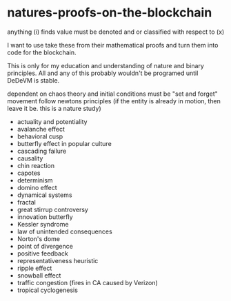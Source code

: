 # natures-proofs-on-the-blockchain

anything (i) finds value must be denoted and or classified with respect to (x)

I want to use take these from their mathematical proofs and turn them into code for the blockchain.

This is only for my education and understanding of nature and binary principles.
All and any of this probably wouldn't be programed until DeDeVM is stable.

dependent on chaos theory and initial conditions
must be "set and forget" movement
follow newtons principles (if the entity is already in motion, then leave it be. this is a nature study)


- actuality and potentiality
- avalanche effect
- behavioral cusp
- butterfly effect in popular culture
- cascading failure
- causality
- chin reaction
- capotes
- determinism
- domino effect
- dynamical systems
- fractal
- great stirrup controversy
- innovation butterfly
- Kessler syndrome
- law of unintended consequences
- Norton's dome
- point of divergence
- positive feedback
- representativeness heuristic
- ripple effect
- snowball effect
- traffic congestion (fires in CA caused by Verizon)
- tropical cyclogenesis
